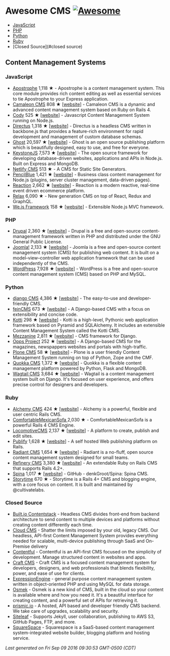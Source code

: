 # Awesome CMS [![Awesome][awesome-image]][awesome-repo]

- [JavaScript](#javascript)
- [PHP](#php)
- [Python](#python)
- [Ruby](#ruby)
- [Closed Source](#closed source)

## Content Management Systems

### JavaScript

- [Apostrophe](https://github.com/punkave/apostrophe) 1,118 ★ - Apostrophe is a content management system. This core module provides rich content editing as well as essential services to tie Apostrophe to your Express application.
- [Camaleon CMS](https://github.com/owen2345/camaleon-cms) 808 ★ [[website](http://camaleon.tuzitio.com/)] - Camaleon CMS is a dynamic and advanced content management system based on Ruby on Rails 4.
- [Cody](https://github.com/jcoppieters/cody) 525 ★ [[website](http://howest.cody-cms.org)] - Javascript Content Management System running on Node.js.
- [Directus](https://github.com/directus/directus) 1,318 ★ [[website](http://getdirectus.com)] - Directus is a headless CMS written in backbone.js that provides a feature-rich environment for rapid development and management of custom database schemas.
- [Ghost](https://github.com/tryghost/Ghost) 20,597 ★ [[website](https://ghost.org)] - Ghost is an open source publishing platform which is beautifully designed, easy to use, and free for everyone.
- [KeystoneJS](https://github.com/keystonejs/keystone) 7,573 ★ [[website](http://keystonejs.com)] - The open source framework for developing database-driven websites, applications and APIs in Node.js. Built on Express and MongoDB.
- [Netlify CMS](https://github.com/netlify/netlify-cms) 513 ★ - A CMS for Static Site Generators.
- [PencilBlue](https://github.com/pencilblue/pencilblue) 1,421 ★ [[website](https://pencilblue.org)] - Business class content management for Node.js (plugins, server cluster management, data-driven pages).
- [Reaction](https://github.com/reactioncommerce/reaction) 2,662 ★ [[website](https://reactioncommerce.com/)] - Reaction is a modern reactive, real-time event driven ecommerce platform.
- [Relax](https://github.com/relax/relax) 6,090 ★ - New generation CMS on top of React, Redux and GraphQL.
- [We.js Framework](https://github.com/wejs/we) 158 ★ [[website](http://wejs.org/)] - Extensible Node.js MVC framework.

### PHP

- [Drupal](https://github.com/drupal/drupal) 2,360 ★ [[website](https://www.drupal.org)] - Drupal is a free and open-source content-management framework written in PHP and distributed under the GNU General Public License.
- [Joomla!](https://github.com/joomla/joomla-cms) 2,133 ★ [[website](https://www.joomla.org)] - Joomla is a free and open-source content management system (CMS) for publishing web content. It is built on a model–view–controller web application framework that can be used independently of the CMS.
- [WordPress](https://github.com/WordPress/WordPress) 7,928 ★ [[website](https://wordpress.org)] - WordPress is a free and open-source content management system (CMS) based on PHP and MySQL.

### Python

- [django CMS](https://github.com/divio/django-cms) 4,386 ★ [[website](http://www.django-cms.org)] - The easy-to-use and developer-friendly CMS.
- [feinCMS](https://github.com/feincms/feincms) 673 ★ [[website](http://www.feincms.org/)] - A Django-based CMS with a focus on extensibility and concise code.
- [Kotti](https://github.com/Kotti/Kotti) 298 ★ [[website](http://kotti.pylonsproject.org)] - Kotti is a high-level, Pythonic web application framework based on Pyramid and SQLAlchemy. It includes an extensible Content Management System called the Kotti CMS.
- [Mezzanine](https://github.com/stephenmcd/mezzanine) 2,811 ★ [[website](http://mezzanine.jupo.org)] - CMS framework for Django.
- [Opps Project](https://github.com/opps/opps) 252 ★ [[website](http://opps.github.io/opps/)] - A Django-based CMS for the magazines, newspappers websites and portals with high-traffic.
- [Plone CMS](https://github.com/plone/Plone) 58 ★ [[website](http://plone.org)] - Plone is a user friendly Content Management System running on top of Python, Zope and the CMF.
- [Quokka CMS](https://github.com/quokkaproject/quokka) 1,372 ★ [[website](http://www.quokkaproject.org)] - Quokka is a flexible content management platform powered by Python, Flask and MongoDB.
- [Wagtail CMS](https://github.com/torchbox/wagtail) 3,684 ★ [[website](http://wagtail.io)] - Wagtail is a content management system built on Django. It&#x27;s focused on user experience, and offers precise control for designers and developers.

### Ruby

- [Alchemy CMS](https://github.com/AlchemyCMS/alchemy_cms) 424 ★ [[website](http://alchemy-cms.com)] - Alchemy is a powerful, flexible and user centric Rails CMS.
- [ComfortableMexicanSofa ](https://github.com/comfy/comfortable-mexican-sofa) 2,030 ★ - ComfortableMexicanSofa is a powerful Rails 4 CMS Engine.
- [LocomotiveCMS](https://github.com/locomotivecms/engine) 2,137 ★ [[website](http://locomotive.works)] - A platform to create, publish and edit sites.
- [Publify](https://github.com/publify/publify) 1,628 ★ [[website](http://publify.co)] - A self hosted Web publishing platform on Rails.
- [Radiant CMS](https://github.com/radiant/radiant) 1,654 ★ [[website](http://radiantcms.org/)] - Radiant is a no-fluff, open source content management system designed for small teams.
- [Refinery CMS](https://github.com/refinery/refinerycms) 3,380 ★ [[website](http://refinerycms.com)] - An extendable Ruby on Rails CMS that supports Rails 4.2+.
- [Spina](https://github.com/denkGroot/Spina) 1,017 ★ [[website](http://www.spinacms.com)] - GitHub - denkGroot/Spina: Spina CMS.
- [Storytime](https://github.com/CultivateLabs/storytime) 670 ★ - Storytime is a Rails 4+ CMS and blogging engine, with a core focus on content. It is built and maintained by @cultivatelabs.

### Closed Source

- [Built.io Contentstack](https://www.built.io/products/contentstack/overview) - Headless CMS divides front-end from backend architecture to send content to multiple devices and platforms without creating content differently each time.
- [Cloud CMS](https://www.cloudcms.com) - Shatter the limits imposed by your old, legacy CMS. Our headless, API-first Content Management System provides everything needed for scalable, multi-device publishing through SaaS and On-Premise delivery
- [Contentful](https://www.contentful.com) - Contentful is an API-first CMS focused on the simplicity of development. Manage structured content in websites and apps.
- [Craft CMS](https://craftcms.com) - Craft CMS is a focused content management system for developers, designers, and web professionals that blends flexibility, power, and ease of use for clients.
- [ExpressionEngine](https://ellislab.com/expressionengine) - general purpose content management system written in object-oriented PHP and using MySQL for data storage.
- [Osmek](http://osmek.com) - Osmek is a new kind of CMS, built in the cloud so your content is available where and how you need it. It&#x27;s a beautiful interface for creating content, and a powerful set of APIs for retrieving it.
- [prismic.io](https://prismic.io) - A hosted, API based and developer friendly CMS backend. We take care of upgrades, scalability and security.
- [Siteleaf](http://www.siteleaf.com) - Supports Jekyll, user collaboration, publishing to AWS S3, GitHub Pages, FTP, and more.
- [SquareSpace](https://www.squarespace.com) - Squarespace is a SaaS-based content management system-integrated website builder, blogging platform and hosting service.


_Last generated on Fri Sep 09 2016 09:30:53 GMT-0500 (CDT)_

[awesome-image]: https://cdn.rawgit.com/sindresorhus/awesome/d7305f38d29fed78fa85652e3a63e154dd8e8829/media/badge.svg
[awesome-repo]: https://github.com/sindresorhus/awesome
